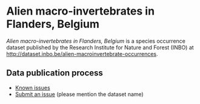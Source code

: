 # Alien macro-invertebrates in Flanders, Belgium

*Alien macro-invertebrates in Flanders, Belgium* is a species occurrence dataset published by the Research Institute for Nature and Forest (INBO) at http://dataset.inbo.be/alien-macroinvertebrate-occurrences.


## Data publication process

* [Known issues](https://github.com/LifeWatchINBO/data-publication/labels/alien-macroinvertebrate-occurrences)
* [Submit an issue](https://github.com/LifeWatchINBO/data-publication/issues/new) (please mention the dataset name)
